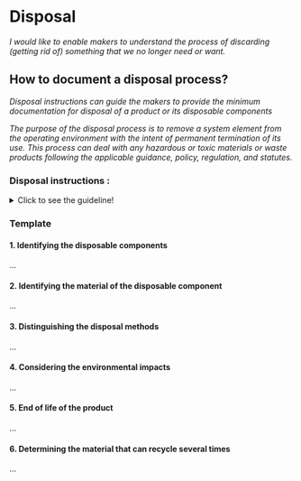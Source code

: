 # **Disposal**

*I would like to enable makers to understand the process of discarding (getting rid of) something that we no longer need or want.* 

## **How to document a disposal process?**

*Disposal instructions can guide the makers to provide the minimum documentation for disposal of a product or its disposable components*

*The purpose of the disposal process is to remove a system element from the operating environment with the intent of permanent termination of its use. This process can deal with any hazardous or toxic materials or waste products following the applicable guidance, policy, regulation, and statutes.*

 ### **Disposal instructions :** 
<details>
  <summary>Click to see the guideline!</summary>
 
  - **Definition:** *disposal instructions identify the process of removing a system or its component, ensuring the proper handling of any environmentally sensitive materials, and sending the remainder to surplus storage or sale.*


```
What does comprise the documentation of disposal instructions?

 1. Identifying the disposable components or products
    - The components or products that are designed for single-use, which means they get discarded immediately after use. 
 2. Identifying the material of disposable component or product. 
    - Disposable products are most often made from
      - Polystyrene 
      - Plastic
      - Cotton
      - etc.
3. Distinguishing the disposal methods for each component or product including: 
   - Recyclable: a process of turning waste into another form of new and reusable materialsa process of turning waste into another form of new and reusable materials
   - Non-recyclable
   - Conditionally recyclable: this tells you if any additional steps are required before recycling  the component or product.
4. Describing the environmental impacts
   - The negative consequences of the disposable products on the environment if sustainability isn't factored into disposal options.
5. End of life of the product for disposing or recycling
6. Determining what material can be recycled many times 

How to visualize the process of disposal? 
 1. Images 
 2. Videos 
```
</details>

### Template
 
 #### 1. Identifying the disposable components 
 ...
 #### 2. Identifying the material of the disposable  component 
 ...
 #### 3. Distinguishing the disposal methods
 ...
 #### 4. Considering the environmental impacts
 ...
 #### 5. End of life of the product
 ...
 #### 6. Determining the material that can recycle several times
 ...
